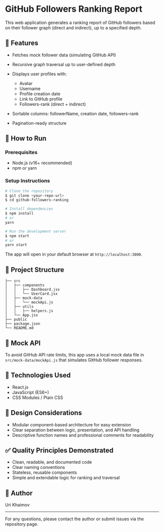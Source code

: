 # GitHub Followers Ranking Report

This web application generates a ranking report of GitHub followers based on their follower graph (direct and indirect), up to a specified depth.

## 📌 Features

* Fetches mock follower data (simulating GitHub API)
* Recursive graph traversal up to user-defined depth
* Displays user profiles with:

  * Avatar
  * Username
  * Profile creation date
  * Link to GitHub profile
  * Followers-rank (direct + indirect)
* Sortable columns: followerName, creation date, followers-rank
* Pagination-ready structure

## 🚀 How to Run

### Prerequisites

* Node.js (v16+ recommended)
* npm or yarn

### Setup Instructions

```bash
# Clone the repository
$ git clone <your-repo-url>
$ cd github-followers-ranking

# Install dependencies
$ npm install
# or
yarn

# Run the development server
$ npm start
# or
yarn start
```

The app will open in your default browser at `http://localhost:3000`.

## 📁 Project Structure

```
├── src
│   ├── components
│   │   ├── Dashboard.jsx
│   │   └── UserCard.jsx
│   ├── mock-data
│   │   └── mockApi.js
│   ├── utils
│   │   ├── helpers.js
│   └── App.jsx
├── public
├── package.json
└── README.md
```

## 🧪 Mock API

To avoid GitHub API rate limits, this app uses a local mock data file in `src/mock-data/mockApi.js` that simulates GitHub follower responses.

## 📌 Technologies Used

* React.js
* JavaScript (ES6+)
* CSS Modules / Plain CSS

## 🧠 Design Considerations

* Modular component-based architecture for easy extension
* Clear separation between logic, presentation, and API handling
* Descriptive function names and professional comments for readability

## ✅ Quality Principles Demonstrated

* Clean, readable, and documented code
* Clear naming conventions
* Stateless, reusable components
* Simple and extendable logic for ranking and traversal

## 👤 Author

Uri Khaimov

---

For any questions, please contact the author or submit issues via the repository page.
